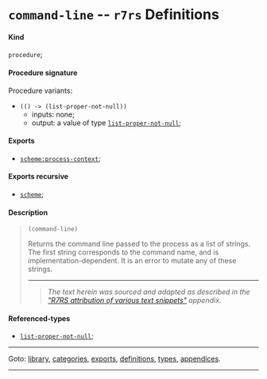 

<a id='definition__r7rs__command-line'></a>

# `command-line` -- `r7rs` Definitions


<a id='definition__r7rs__command-line__kind'></a>

#### Kind

`procedure`;


<a id='definition__r7rs__command-line__procedure-signature'></a>

#### Procedure signature

Procedure variants:
 * `(() -> (list-proper-not-null))`
   * inputs: none;
   * output: a value of type [`list-proper-not-null`](../../r7rs/types/list-proper-not-null.md#type__r7rs__list-proper-not-null);


<a id='definition__r7rs__command-line__exports'></a>

#### Exports

 * [`scheme:process-context`](../../r7rs/exports/scheme_3a_process-context.md#export__r7rs__scheme_3a_process-context);


<a id='definition__r7rs__command-line__exports-recursive'></a>

#### Exports recursive

 * [`scheme`](../../r7rs/exports/scheme.md#export__r7rs__scheme);


<a id='definition__r7rs__command-line__description'></a>

#### Description

> ````
> (command-line)
> ````
> 
> 
> Returns the command line passed to the process as a list of
> strings.  The first string corresponds to the command name, and is
> implementation-dependent.  It is an error to mutate any of these strings.
> 
> 
> ----
> > *The text herein was sourced and adapted as described in the ["R7RS attribution of various text snippets"](../../r7rs/appendices/attribution.md#appendix__r7rs__attribution) appendix.*


<a id='definition__r7rs__command-line__referenced-types'></a>

#### Referenced-types

 * [`list-proper-not-null`](../../r7rs/types/list-proper-not-null.md#type__r7rs__list-proper-not-null);

----

Goto: [library](../../r7rs/_index.md#library__r7rs), [categories](../../r7rs/categories/_index.md#toc__r7rs__categories), [exports](../../r7rs/exports/_index.md#toc__r7rs__exports), [definitions](../../r7rs/definitions/_index.md#toc__r7rs__definitions), [types](../../r7rs/types/_index.md#toc__r7rs__types), [appendices](../../r7rs/appendices/_index.md#toc__r7rs__appendices).

----

